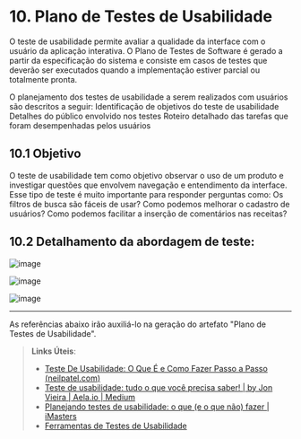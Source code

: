 # 10. Plano de Testes de Usabilidade

O teste de usabilidade permite avaliar a qualidade da interface com o usuário da aplicação interativa. O Plano de Testes de Software é gerado a partir da especificação do sistema e consiste em casos de testes que deverão ser executados quando a implementação estiver parcial ou totalmente pronta.

O planejamento dos testes de usabilidade a serem realizados com usuários são descritos a seguir: 
Identificação de objetivos do teste de usabilidade
Detalhes do público envolvido nos testes
Roteiro detalhado das tarefas que foram desempenhadas pelos usuários

## 10.1 Objetivo

O teste de usabilidade tem como objetivo observar o uso de um produto e investigar questões que envolvem navegação e entendimento da interface. Esse tipo de teste é muito importante para responder perguntas como:
Os filtros de busca são fáceis de usar?
Como podemos melhorar o cadastro de usuários?
Como podemos facilitar a inserção de comentários nas receitas?

## 10.2 Detalhamento da abordagem de teste: 

![image](https://user-images.githubusercontent.com/82478643/135918004-5f9fdc17-e20e-4142-9843-818437fd0f45.png)

![image](https://user-images.githubusercontent.com/82478643/135918045-35c45c69-ca96-4845-aaeb-2c7f7514c725.png)

![image](https://user-images.githubusercontent.com/82478643/135918076-08f53e7c-08f3-48fb-a1db-22bde208a990.png)


-----------------------------
As referências abaixo irão auxiliá-lo na geração do artefato "Plano de Testes de Usabilidade".

> **Links Úteis**:
> - [Teste De Usabilidade: O Que É e Como Fazer Passo a Passo (neilpatel.com)](https://neilpatel.com/br/blog/teste-de-usabilidade/)
> - [Teste de usabilidade: tudo o que você precisa saber! | by Jon Vieira | Aela.io | Medium](https://medium.com/aela/teste-de-usabilidade-o-que-voc%C3%AA-precisa-saber-39a36343d9a6/)
> - [Planejando testes de usabilidade: o que (e o que não) fazer | iMasters](https://imasters.com.br/design-ux/planejando-testes-de-usabilidade-o-que-e-o-que-nao-fazer/)
> - [Ferramentas de Testes de Usabilidade](https://www.usability.gov/how-to-and-tools/resources/templates.html)
